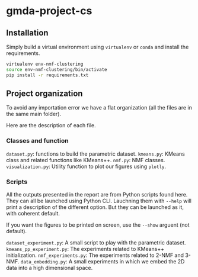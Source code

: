 # gmda-project-cs

## Installation
Simply build a virtual environment using `virtualenv` or `conda` and install the requirements.

```bash
virtualenv env-nmf-clustering
source env-nmf-clustering/bin/activate
pip install -r requirements.txt
```

## Project organization
To avoid any importation error we have a flat organization (all the files are in the same main folder).

Here are the description of each file.

### Classes and function
`dataset.py`: functions to build the parametric dataset.
`kmeans.py`: KMeans class and related functions like KMeans++.
`nmf.py`: NMF classes.
`visualization.py`: Utility function to plot our figures using `plotly`.

### Scripts
All the outputs presented in the report are from Python scripts found here. They can all be launched using Python CLI. Lauchning them with `--help` will print a description of the different option. But they can be launched as it, with coherent default.

If you want the figures to be printed on screen, use the `--show` arguent (not default).

`dataset_experiment.py`: A small script to play with the parametric dataset.
`kmeans_pp_experiment.py`: The experiments related to KMeans++ initialization.
`nmf_experiments.py`: The experiments related to 2-NMF and 3-NMF.
`data_embedding.py`: A small experiments in which we embed the 2D data into a high dimensional space.
